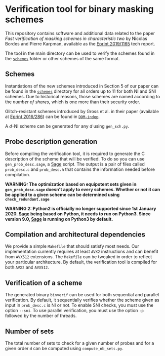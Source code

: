 # Verification tool for binary masking schemes

This repository contains software and additional data related to the paper
_Fast verification of masking schemes in
characteristic two_ by Nicolas Bordes and Pierre Karpman,
available as the [Eprint 2019/1165](https://eprint.iacr.org/2019/1165) tech report.

The tool in the main directory can be used to verify the
schemes found in the [`schemes`](/schemes/) folder or other schemes of the same
format.

## Schemes

Instantiations of the new schemes introduced in Section 5 of our paper can be
found in the [`schemes`](/schemes/) directory for all orders up to 11 for both
NI and SNI schemes. Due to historical reasons, those
schemes are named according to the _number of shares_, which is one more than
their security order.

Glitch-resistant schemes introduced by Gross et al. in their paper (available
at [Eprint 2016/286](https://eprint.iacr.org/2016/486.pdf)) can be found in
[`DOM-indep`](/schemes/DOM-indep).

A _d_-NI scheme can be generated for any _d_ using `gen_sch.py`.

## Probe description generation

Before compiling the verification tool, it is required to generate the
C description of the scheme that will be verified. To do so you can use
`gen_prob_desc.sage`, a [Sage](https://www.sagemath.org/) script.
The output is a pair of files called `prob_desc.c` and `prob_desc.h`
that contains the information needed before compilation.

**WARNING: The optimization based on equipotent sets given in
`gen_prob_desc.sage` doesn't apply to every schemes. Whether or not it can be
applied to a given scheme can be determined using `check_redundant.sage`**

**WARNING 2: Python2 is
officially no longer supported since 1st January 2020. [Sage](https://www.sagemath.org/)
being based on Python, it needs to run on Python3. Since version 9.0,
[Sage](https://www.sagemath.org/) is running on Python3 by default.**

## Compilation and architectural dependencies

We provide a simple `Makefile` that should satisfy most needs.
Our implementation currently requires at least `AVX2` instructions and
can benefit from `AVX512` extensions. The `Makefile` can be
tweaked in order to reflect your particular architecture. By default, the
verification tool is compiled for both `AVX2` and `AVX512`.

## Verification of a scheme

The generated binary `binverif` can be used for both sequential and parallel
verification. By default, it sequentially verifies whether the scheme given as
input in `prob_desc.c` is NI or not. To enable SNI checks, you must use the
option `--sni`. To use parallel verification, you must use the option `-p`
followed by the number of threads.

## Number of sets

The total number of sets to check for a given number of probes and for a given
order `d` can be computed using `compute_nb_sets.py`.
